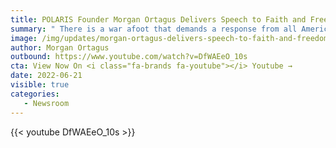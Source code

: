 ```yaml
---
title: POLARIS Founder Morgan Ortagus Delivers Speech to Faith and Freedom Coalition
summary: " There is a war afoot that demands a response from all Americans of faith. Unlike <a href='https://www.washingtontimes.com/topics/russia/' target='_blank'>Russia</a>’s war in <a href='https://www.washingtontimes.com/topics/ukraine/' target='_blank'>Ukraine</a>, this one is waged in secret. It is a war against the children of Abraham. Whether the victims are Christians, Muslims or Jews, this war is against those who believe there is just one God. "
image: /img/updates/morgan-ortagus-delivers-speech-to-faith-and-freedom-coalition.jpg
author: Morgan Ortagus
outbound: https://www.youtube.com/watch?v=DfWAEeO_10s
cta: View Now On <i class="fa-brands fa-youtube"></i> Youtube →
date: 2022-06-21
visible: true
categories:
   - Newsroom
---
```


{{< youtube DfWAEeO_10s >}}